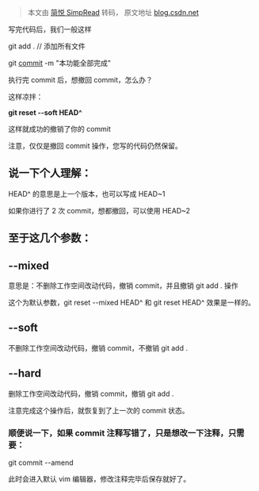 > 本文由 [简悦 SimpRead](http://ksria.com/simpread/) 转码， 原文地址 [blog.csdn.net](https://blog.csdn.net/w958796636/article/details/53611133)

写完代码后，我们一般这样

git add . // 添加所有文件

git [commit](https://so.csdn.net/so/search?q=commit&spm=1001.2101.3001.7020) -m "本功能全部完成"

执行完 commit 后，想撤回 commit，怎么办？

这样凉拌：

**git reset --soft HEAD^**

这样就成功的撤销了你的 commit

注意，仅仅是撤回 commit 操作，您写的代码仍然保留。  

说一下个人理解：
--------

HEAD^ 的意思是上一个版本，也可以写成 HEAD~1

如果你进行了 2 次 commit，想都撤回，可以使用 HEAD~2

至于这几个参数：
--------

--mixed 
--------

意思是：不删除工作空间改动代码，撤销 commit，并且撤销 git add . 操作

这个为默认参数，git reset --mixed HEAD^ 和 git reset HEAD^ 效果是一样的。  

--soft  
--------

不删除工作空间改动代码，撤销 commit，不撤销 git add . 

  

--hard
------

删除工作空间改动代码，撤销 commit，撤销 git add . 

注意完成这个操作后，就恢复到了上一次的 commit 状态。

### 顺便说一下，如果 commit 注释写错了，只是想改一下注释，只需要：

git commit --amend

此时会进入默认 vim 编辑器，修改注释完毕后保存就好了。